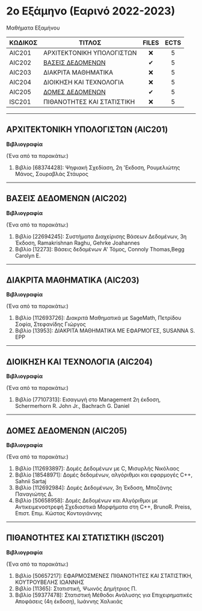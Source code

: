 # 2ο Εξάμηνο (Εαρινό 2022-2023)
Μαθήματα Εξαμήνου

| ΚΩΔΙΚΟΣ      | ΤΙΤΛΟΣ                                | FILES | ECTS |
| --------- | ------------------------------------ | :----: | :--: |
| AIC201 | ΑΡΧΙΤΕΚΤΟΝΙΚΗ ΥΠΟΛΟΓΙΣΤΩΝ             | ❌    | 5    |
| AIC202 | [ΒΑΣΕΙΣ ΔΕΔΟΜΕΝΩΝ](/Semester2/Databases)    | ✔ | 5    |
| AIC203 | ΔΙΑΚΡΙΤΑ ΜΑΘΗΜΑΤΙΚΑ                       | ❌  | 5    |
| AIC204 | ΔΙΟΙΚΗΣΗ ΚΑΙ ΤΕΧΝΟΛΟΓΙΑ                 | ❌    | 5    |
| AIC205 | [ΔΟΜΕΣ ΔΕΔΟΜΕΝΩΝ](/Semester2/Data%20Structures)    | ✔ | 5    |
| ISC201 | ΠΙΘΑΝΟΤΗΤΕΣ ΚΑΙ ΣΤΑΤΙΣΤΙΚΗ               | ❌    | 5    |
***
## ΑΡΧΙΤΕΚΤΟΝΙΚΗ ΥΠΟΛΟΓΙΣΤΩΝ (AIC201)
**Βιβλιογραφία**

(Ένα από τα παρακάτω:)

1. Βιβλίο [68374428]: Ψηφιακή Σχεδίαση, 2η 'Εκδοση, Ρουμελιώτης Μάνος, Σουραβλάς Στάυρος
***
## ΒΑΣΕΙΣ ΔΕΔΟΜΕΝΩΝ (AIC202)
**Βιβλιογραφία**

(Ένα από τα παρακάτω:)

1. Βιβλίο [22694245]: Συστήματα Διαχείρισης Βάσεων Δεδομένων, 3η Έκδοση, Ramakrishnan Raghu, Gehrke Joahannes
2. Βιβλίο [12273]: Βάσεις δεδομένων Α' Τόμος, Connoly Thomas,Begg Carolyn E.
***
## ΔΙΑΚΡΙΤΑ ΜΑΘΗΜΑΤΙΚΑ (AIC203)
**Βιβλιογραφία**

(Ένα από τα παρακάτω:)

1. Βιβλίο [112693726]: Διακριτά Μαθηματικά με SageMath, Πετρίδου Σοφία, Στεφανίδης Γιώργος
2. Βιβλίο [13953]: ΔΙΑΚΡΙΤΑ ΜΑΘΗΜΑΤΙΚΑ ΜΕ ΕΦΑΡΜΟΓΕΣ, SUSANNA S. EPP
***
## ΔΙΟΙΚΗΣΗ ΚΑΙ ΤΕΧΝΟΛΟΓΙΑ (AIC204)
**Βιβλιογραφία**

(Ένα από τα παρακάτω:)
1. Βιβλίο [77107313]: Εισαγωγή στο Management 2η έκδοση, Schermerhorn R. John Jr., Bachrach G. Daniel
***
## ΔΟΜΕΣ ΔΕΔΟΜΕΝΩΝ (AIC205)
**Βιβλιογραφία**

(Ένα από τα παρακάτω:)

1. Βιβλίο [112693897]: Δομές Δεδομένων με C, Μισυρλής Νικόλαος
2. Βιβλίο [18548971]: Δομές δεδομένων, αλγόριθμοι και εφαρμογές C++, Sahnii Sartaj
3. Βιβλίο [112692984]: Δομές Δεδομένων, 3η Έκδοση, Μποζάνης Παναγιώτης Δ.
4. Βιβλίο [50658958]: Δομές Δεδομένων και Αλγόριθμοι με Αντικειμενοστρεφή Σχεδιαστικά Μορφήματα στη C++, BrunoR. Preiss, Επιστ. Επιμ. Κώστας Κοντογιάννης
***
## ΠΙΘΑΝΟΤΗΤΕΣ ΚΑΙ ΣΤΑΤΙΣΤΙΚΗ (ISC201)
**Βιβλιογραφία**

(Ένα από τα παρακάτω:)

1. Βιβλίο [50657217]: ΕΦΑΡΜΟΣΜΕΝΕΣ ΠΙΘΑΝΟΤΗΤΕΣ ΚΑΙ ΣΤΑΤΙΣΤΙΚΗ, ΚΟΥΤΡΟΥΒΕΛΗΣ ΙΩΑΝΝΗΣ
2. Βιβλίο [11365]: Στατιστική, Ψωινός Δημήτριος Π.
3. Βιβλίο [59377478]: Στατιστική Μέθοδοι Ανάλυσης για Επιχειρηματικές Αποφάσεις (4η έκδοση), Ιωάννης Χαλικιάς
